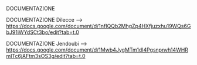 
DOCUMENTAZIONE

DOCUMENTAZIONE Dilecce --> https://docs.google.com/document/d/1nfIQQb2MhgZp4HXfjuzxhu19WQs6GbJ91iWYdSCt3bo/edit?tab=t.0





DOCUMENTAZIONE Jendoubi --> https://docs.google.com/document/d/1Mwb4JygMTm1dl4Pgsnpnvh14WHRmITc6jAFtm3sOS3g/edit?tab=t.0

